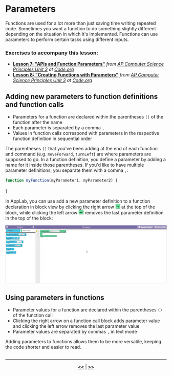 # Parameters

Functions are used for a lot more than just saving time writing repeated code. Sometimes you want a function to do something slightly different depending on the situation in which it's implemented. Functions can use parameters to perform certain tasks using different inputs.

### Exercises to accompany this lesson:

<ul>

<li><b><a href="https://studio.code.org/s/csp3-2019/stage/7/puzzle/1" target="_blank">Lesson 7: "APIs and Function Parameters"</a></b> <i>from <a href="https://studio.code.org/s/csp3-2019">AP Computer Science Principles Unit 3</a> at <a href="https://code.org">Code.org</a></i></li>

<li><b><a href="https://studio.code.org/s/csp3-2019/stage/8/puzzle/1" target="_blank">Lesson 8: "Creating Functions with Parameters"</a></b> <i>from <a href="https://studio.code.org/s/csp3-2019">AP Computer Science Principles Unit 3</a> at <a href="https://code.org">Code.org</a></i></li>

</ul>

## Adding new parameters to function definitions and function calls

* Parameters for a function are declared within the parentheses `()` of the function after the name
* Each parameter is separated by a comma `,`
* Values in function calls correspond with parameters in the respective function definition in sequential order

The parentheses `()` that you've been adding at the end of each function and command (e.g. `moveForward`, `turnLeft`) are where parameters are supposed to go. In a function definition, you define a parameter by adding a name for it inside those parentheses. If you'd like to have multiple parameter definitions, you separate them with a comma `,`:

```javascript
function myFunction(myParameter1, myParameter2) {

}
```

In AppLab, you can use add a new parameter definition to a function declaration in block view by clicking the right arrow ![00](https://raw.githubusercontent.com/sBondoc/OAI-Summer-2019/master/assets/lesson-03/00.png) at the top of the block, while clicking the left arrow ![01](https://raw.githubusercontent.com/sBondoc/OAI-Summer-2019/master/assets/lesson-03/01.png) removes the last parameter definition in the top of the block:

![02](https://raw.githubusercontent.com/sBondoc/OAI-Summer-2019/master/assets/lesson-03/02.gif "Adding and removing parameters in block view.")


## Using parameters in functions

* Parameter values for a function are declared within the parentheses `()` of the function call
* Clicking the right arrow  on a function call block adds parameter value and clicking the left arrow removes the last parameter value
* Parameter values are separated by commas `,` in text mode

Adding parameters to functions allows them to be more versatile, keeping the code shorter and easier to read.


## 

---

<div align="center"><a href = "https://sbondoc.github.io/OAI-Summer-2019/pages/lessons/lesson-02.html"><b><<</b></a> | <a href = "https://sbondoc.github.io/OAI-Summer-2019/pages/lessons/lesson-04.html"><b>>></b></a></div>
